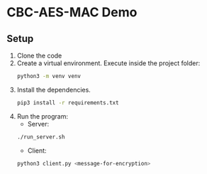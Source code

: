# CBC-AES-MAC Demo

## Setup

1. Clone the code
1. Create a virtual environment. Execute inside the project folder:
    ```sh
    python3 -m venv venv
    ```
1. Install the dependencies.
    ```sh
    pip3 install -r requirements.txt
    ```
1. Run the program:
    * Server:
    ```sh
    ./run_server.sh
    ```
    * Client:
    ```sh
    python3 client.py <message-for-encryption>
    ```